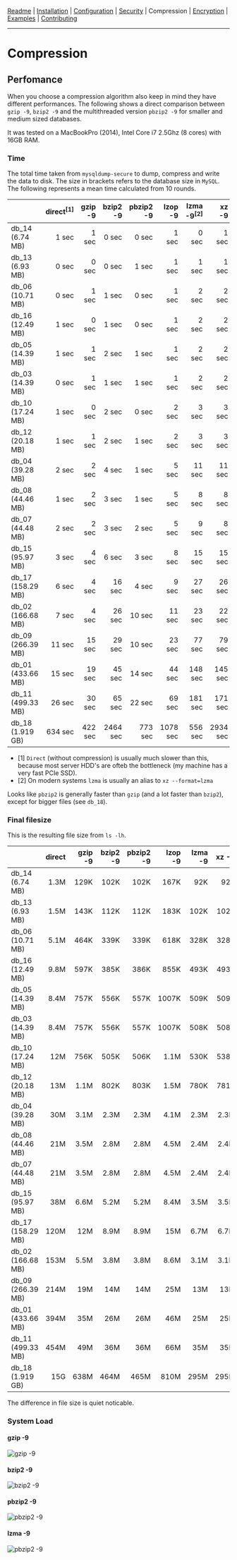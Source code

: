 [Readme](https://github.com/cytopia/mysqldump-secure/blob/master/README.md) |
[Installation](https://github.com/cytopia/mysqldump-secure/blob/master/doc/INSTALL.md) |
[Configuration](https://github.com/cytopia/mysqldump-secure/blob/master/doc/SETUP.md) |
[Security](https://github.com/cytopia/mysqldump-secure/blob/master/doc/SECURITY.md) |
Compression |
[Encryption](https://github.com/cytopia/mysqldump-secure/blob/master/doc/ENCRYPTION.md) |
[Examples](https://github.com/cytopia/mysqldump-secure/blob/master/doc/EXAMPLES.md) |
[Contributing](https://github.com/cytopia/mysqldump-secure/blob/master/CONTRIBUTING.md)

---


# Compression

## Perfomance

When you choose a compression algorithm also keep in mind they have different performances. The following shows a direct comparison between `gzip -9`, `bzip2 -9` and the multithreaded version `pbzip2 -9` for smaller and medium sized databases.

It was tested on a MacBookPro (2014), Intel Core i7 2.5Ghz (8 cores) with 16GB RAM.


### Time

The total time taken from `mysqldump-secure` to dump,  compress and write the data to disk. The size in brackets refers to the database size in `MySQL`. The following represents a mean time calculated from 10 rounds.

|                    | direct<sup>[1]</sup>  | gzip -9 | bzip2 -9 | pbzip2 -9 | lzop -9 | lzma -9<sup>[2]</sup>| xz -9   | xz -9 -e|
|--------------------|--------:|--------:|---------:|----------:|--------:|-------:|--------:|--------:|
| db_14 (6.74 MB)    |   1 sec |  1 sec  |   0 sec  |   0 sec   |   1 sec |  0 sec |   1 sec |   1 sec |
| db_13 (6.93 MB)    |   0 sec |  0 sec  |   0 sec  |   1 sec   |   1 sec |  1 sec |   1 sec |   1 sec |
| db_06 (10.71 MB)   |   0 sec |  1 sec  |   1 sec  |   0 sec   |   1 sec |  2 sec |   2 sec |   6 sec |
| db_16 (12.49 MB)   |   1 sec |  0 sec  |   1 sec  |   0 sec   |   1 sec |  2 sec |   2 sec |  18 sec |
| db_05 (14.39 MB)   |   1 sec |  1 sec  |   2 sec  |   1 sec   |   1 sec |  2 sec |   2 sec |  11 sec |
| db_03 (14.39 MB)   |   0 sec |  1 sec  |   1 sec  |   1 sec   |   1 sec |  2 sec |   2 sec |  10 sec |
| db_10 (17.24 MB)   |   1 sec |  0 sec  |   2 sec  |   0 sec   |   2 sec |  3 sec |   3 sec |  23 sec |
| db_12 (20.18 MB)   |   1 sec |  1 sec  |   2 sec  |   1 sec   |   2 sec |  3 sec |   3 sec |  20 sec |
| db_04 (39.28 MB)   |   2 sec |  2 sec  |   4 sec  |   1 sec   |   5 sec | 11 sec |  11 sec |  54 sec |
| db_08 (44.46 MB)   |   1 sec |  2 sec  |   3 sec  |   1 sec   |   5 sec |  8 sec |   8 sec |  21 sec |
| db_07 (44.48 MB)   |   2 sec |  2 sec  |   3 sec  |   2 sec   |   5 sec |  9 sec |   8 sec |  22 sec |
| db_15 (95.97 MB)   |   3 sec |  4 sec  |   6 sec  |   3 sec   |   8 sec | 15 sec |  15 sec |  36 sec |
| db_17 (158.29 MB)  |   6 sec | 4 sec   |  16 sec  |   4 sec   |   9 sec | 27 sec |  26 sec |  47 sec |
| db_02 (166.68 MB)  |   7 sec |  4 sec  |  26 sec  |  10 sec   |  11 sec | 23 sec |  22 sec | 503 sed |
| db_09 (266.39 MB)  |  11 sec |  15 sec |  29 sec  |  10 sec   |  23 sec | 77 sec |  79 sec | 427 sec |
| db_01 (433.66 MB)  |  15 sec |  19 sec |  45 sec  |  14 sec   |  44 sec |148 sec | 145 sec | 753 sec |
| db_11 (499.33 MB)  |  26 sec |  30 sec |  65 sec  |  22 sec   |  69 sec |181 sec | 171 sec | 930 sec |
| db_18 (1.919 GB)   | 634 sec | 422 sec |2464 sec  | 773 sec   |1078 sec |556 sec |2934 sec |15242 sec|



* [1] `Direct` (without compression) is usually much slower than this, because most server HDD's are ofteb the bottleneck (my machine has a very fast PCIe SSD).
* [2] On modern systems `lzma` is usually an alias to `xz --format=lzma`


Looks like `pbzip2` is generally faster than `gzip` (and a lot faster than `bzip2`), except for bigger files (see `db_18`).


### Final filesize

This is the resulting file size from `ls -lh`.

|                    | direct | gzip -9 | bzip2 -9 | pbzip2 -9 | lzop -9 | lzma -9 | xz -9 |xz -9 -e |
|--------------------|-------:|--------:|---------:|----------:|--------:|--------:|------:|--------:|
| db_14 (6.74 MB)    | 1.3M   |  129K   | 102K     | 102K      |  167K   |   92K   |  92K  |   82K   |
| db_13 (6.93 MB)    | 1.5M   |  143K   | 112K     | 112K      |  183K   |  102K   | 102K  |   92K   |
| db_06 (10.71 MB)   | 5.1M   |  464K   | 339K     | 339K      |  618K   |  328K   | 328K  |  278K   |
| db_16 (12.49 MB)   | 9.8M   |  597K   | 385K     | 386K      |  855K   |  493K   | 493K  |  413K   |
| db_05 (14.39 MB)   | 8.4M   |  757K   | 556K     | 557K      | 1007K   |  509K   | 509K  |  446K   |
| db_03 (14.39 MB)   | 8.4M   |  757K   | 556K     | 557K      | 1007K   |  508K   | 508K  |  446K   |
| db_10 (17.24 MB)   |  12M   |  756K   | 505K     | 506K      |  1.1M   |  530K   | 538K  |  339K   |
| db_12 (20.18 MB)   |  13M   |  1.1M   | 802K     | 803K      |  1.5M   |  780K   | 781K  |  646K   |
| db_04 (39.28 MB)   |  30M   |  3.1M   | 2.3M     | 2.3M      |  4.1M   |  2.3M   | 2.3M  |  1.9M   |
| db_08 (44.46 MB)   |  21M   |  3.5M   | 2.8M     | 2.8M      |  4.5M   |  2.4M   | 2.4M  |  2.3M   |
| db_07 (44.48 MB)   |  21M   |  3.5M   | 2.8M     | 2.8M      |  4.5M   |  2.4M   | 2.4M  |  2.3M   |
| db_15 (95.97 MB)   |  38M   |  6.6M   | 5.2M     | 5.2M      |  8.4M   |  3.5M   | 3.5M  |  3.4M   |
| db_17 (158.29 MB)  | 120M   |   12M   | 8.9M     | 8.9M      |   15M   |  6.7M   | 6.7M  |  6.4M   |
| db_02 (166.68 MB)  | 153M   |  5.5M   | 3.8M     | 3.8M      |  8.6M   |  3.1M   | 3.1M  |  2.4M   |
| db_09 (266.39 MB)  | 214M   |   19M   |  14M     |  14M      |   25M   |   13M   |  13M  |   10M   |
| db_01 (433.66 MB)  | 394M   |   35M   |  26M     |  26M      |   46M   |   25M   |  25M  |   20M   |
| db_11 (499.33 MB)  | 454M   |   49M   |  36M     |  36M      |   66M   |   35M   |  35M  |   29M   |
| db_18 (1.919 GB)   |  15G   |  638M   | 464M     | 465M      |  810M   |  295M   | 295M  |  266M   |





The difference in file size is quiet noticable.

### System Load

#### gzip -9
![gzip -9](https://raw.githubusercontent.com/cytopia/mysqldump-secure/master/doc/img/gzip-9.png)

#### bzip2 -9
![bzip2 -9](https://raw.githubusercontent.com/cytopia/mysqldump-secure/master/doc/img/bzip2-9.png)

#### pbzip2 -9
![pbzip2 -9](https://raw.githubusercontent.com/cytopia/mysqldump-secure/master/doc/img/pbzip2-9.png)

#### lzma -9
![pbzip2 -9](https://raw.githubusercontent.com/cytopia/mysqldump-secure/master/doc/img/lzma-9.png)
